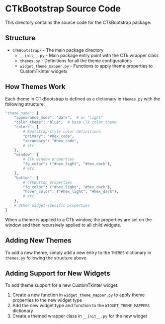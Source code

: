 # CTkBootstrap Source Code

This directory contains the source code for the CTkBootstrap package.

## Structure

- `CTkBootstrap/` - The main package directory
  - `__init__.py` - Main package entry point with the CTk wrapper class
  - `themes.py` - Definitions for all the theme configurations
  - `widget_theme_mapper.py` - Functions to apply theme properties to CustomTkinter widgets

## How Themes Work

Each theme in CTkBootstrap is defined as a dictionary in `themes.py` with the following structure:

```python
"theme_name": {
    "appearance_mode": "dark",  # or "light"
    "color_theme": "blue",  # base CTk color theme
    "colors": {
        # Bootstrap-style color definitions
        "primary": "#hex_code",
        "secondary": "#hex_code",
        # etc.
    },
    "window": {
        # CTk window properties
        "fg_color": ("#hex_light", "#hex_dark"),
        # etc.
    },
    "button": {
        # CTkButton properties
        "fg_color": ("#hex_light", "#hex_dark"),
        "hover_color": ("#hex_light", "#hex_dark"),
        # etc.
    },
    # Other widget-specific properties
}
```

When a theme is applied to a CTk window, the properties are set on the window and then recursively applied to all child widgets.

## Adding New Themes

To add a new theme, simply add a new entry to the `THEMES` dictionary in `themes.py` following the structure above.

## Adding Support for New Widgets

To add theme support for a new CustomTkinter widget:

1. Create a new function in `widget_theme_mapper.py` to apply theme properties to the new widget type
2. Add the new widget type and function to the `WIDGET_THEME_MAPPERS` dictionary
3. Create a themed wrapper class in `__init__.py` for the new widget 